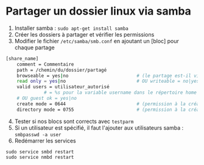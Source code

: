 # Partager un dossier linux via samba


1. Installer samba : `sudo apt-get install samba`
2. Créer les dossiers à partager et vérifier les permissions
3. Modifier le fichier `/etc/samba/smb.conf` en ajoutant un [bloc] pour chaque partage

```sh
[share_name]
    comment = Commentaire
    path = /chemin/du/dossier/partagé
    browseable = yes|no                         # (le partage est-il visible ?)
    read only = yes|no                          # OU writeable = no|yes
    valid users = utilisateur_autorisé 
              # = %s pour la variable username dans le répertoire home
    # OU guest ok = yes|no 
    create mode = 0644                          # (permission à la création d'un fichier)
    directory mode = 0755                       # (permission à la création d'un dossier)
```

4. Tester si nos blocs sont corrects avec `testparm`
5. Si un utilisateur est spécifié, il faut l'ajouter aux utilisateurs samba : `smbpasswd -a user`
6. Redémarrer les services

```shell
sudo service smbd restart
sudo service nmbd restart
```
